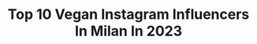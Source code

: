 ---
title: Top 10 Vegan Instagram Influencers In Milan In 2023
description: >-
  Find top vegan Instagram influencers in Milan in 2023. Most popular hashtags: #milano #vegan #summer #sea.
platform: Instagram
hits: 38
text_top: Identify the best Instagram accounts on inBeat.
text_bottom: Our platform has 38 Instagram influencers like this in Milan, Italy for you to work with.
profiles:
  - username: "elisa.donatini"
    fullname: >-
      Elisa Donatini 💎🧛🏻‍♀️🧚🏻‍♀️
    bio: >-
      Sometimes to stay alive you got to kill your mind. Family first❤️ #journalist #tvpresenter @sportitalia_official 🏎⚽️ #vegan 🌱 #womanpower #Depecher
    location: "Italy"
    followers: 25892
    engagement: 1032
    commentsToLikes: 0.029287
    id: ckaowb5j8858e0i78hir7j2k9
    verified: false
    hashtags: "#colors, #mare, #picoftheday, #estate"
  - username: "iamfitandsweet"
    fullname: >-
      Tasty Healthy Food 🍎🧁😋 Ricette veloci, sane e golose
    bio: >-
      🙋🏻‍♂️Michele Cipriano 🏋🏻‍♂️Mi alleno e mangio dolci 👨‍🍳Ricette dolci/salate velocissime 🍽Ristoranti/pasticcerie 🎓Trainee Lawyer Unicatt
    location: "Italy"
    followers: 97044
    engagement: 219
    commentsToLikes: 0.172016
    id: ck55oortr8stg0i11gvmuuavs
    verified: false
    hashtags: "#ricettefacili, #farro, #ricetteveloci, #vegan"
  - username: "robyzavo"
    fullname: >-
      𝑹𝒐𝒃𝒆𝒓𝒕𝒂 𝒁𝒂𝒗𝒐𝒊𝒂𝒏𝒏𝒊
    bio: >-
      🔬🌱 Biologa Ambientale 👗💄 Fashion & Beauty Addicted 👫 𝟤𝟣/𝟢𝟤/𝟤𝟢𝟣𝟪 ♥️
    location: "Italy"
    followers: 46643
    engagement: 174
    commentsToLikes: 0.288788
    id: ckaoxo0qxe2ep0i78yly3wyaf
    verified: false
    hashtags: "#suppliedby, #inspofashion, #beauty, #me"
  - username: "valentinaferrari.arg"
    fullname: >-
      Valentina Ferrari D'Agostini
    bio: >-
      be the energy you want to receive. ✨🌍♻️🌱 🇦🇷🇮🇹 Agency @dmanagementgroup MILANO, ITALIA📍
    location: "Italy"
    followers: 7959
    engagement: 637
    commentsToLikes: 0.081673
    id: ck9we5amjinpe0j78omv8dhyk
    verified: false
    hashtags: "#milano, #modeling, #dmanagementgroup, #vegan"
  - username: "elenadicioccio"
    fullname: >-
      E L E N A   D I  C I O C C I O
    bio: >-
      💛Actress🧡Singer❤️Writer💜Yoga lover💙 💚Free Female Emotional Intelligence 🖤CONTACT @tt_agencysrl @serena.quattrocchi
    location: "Italy"
    followers: 26122
    engagement: 261
    commentsToLikes: 0.042941
    id: ck0vxaa09xxt60i19sng8jyvw
    verified: false
    hashtags: "#positiveme, #unica, #positiva, #uniqueness"
  - username: "alice.mayne"
    fullname: >-
      Alice | PT & Wellness Coach
    bio: >-
      🇫🇷 🇬🇧 🏋️‍♀️Personal Trainer in #milano 🇮🇹 🤤@nu3_fr ALICE15 💃@fusion.workout trainer 🤸Mobility&Abs specialist 🚣‍♀️Ex Rower 🌻Kind heart 🤓Always learning
    location: "Italy"
    followers: 18718
    engagement: 216
    commentsToLikes: 0.024952
    id: ck6tp1lgthboo0j710fioqinn
    verified: false
    hashtags: "#fableticsfr, #teamnu3, #paris, #intelligentnutrition"
  - username: "mercivanity"
    fullname: >-
      Mercede
    bio: >-
      🚀Santiago’s mom 🌱Vegan 📍Una sarda in giro per il mondo 🍭Storie di una mamma felice 🍀Innamorata della vita e di te @lesacrelinee
    location: "Italy"
    followers: 16639
    engagement: 193
    commentsToLikes: 0.051030
    id: ck5zq8uaau5m30i14rppufbhc
    verified: false
    hashtags: "#santiago, #mumandson, #loveyou, #escifuoricrescidentro"
  - username: "ania.alexandrovna"
    fullname: >-
      Ania Alexandrovna
    bio: >-
      🌁 Based in Milan 👩 Book a shooting ➡ email 📮 ania.alexandrovna95@gmail.com 🌱 Vegan 👇 Subscribe for uncensored pictures
    location: "Italy"
    followers: 17802
    engagement: 467
    commentsToLikes: 0.031836
    id: ck0tzxzjerxlg0i19gvh8ee8h
    verified: false
    hashtags: "#braviragazziruit"
  - username: "elenasessa"
    fullname: >-
      엘레나 • FASHION • TRAVEL • INSPO
    bio: >-
      🍝 • More pasta, less drama 📚 • Graphic design in SantaGiuliaAcademy, Brescia 🎓 • Graphic designer from NABA, Milan 🎓 • Photo editor - @adobe certified
    location: "Italy"
    followers: 37709
    engagement: 161
    commentsToLikes: 0.019619
    id: ck8szj7u1onm60j78s0krfemc
    verified: false
    hashtags: "#shein, #sheinstyle, #eyeliner, #beauty"
  - username: "miss.mrj"
    fullname: >-
      miss.mrj
    bio: >-
      🇮🇹 Influencer📲digital creator🌎GlobeTrotter💉nurse👩‍🔬 💌 maria.mrj2@gmail.com 📍Matera-Milano-Torino ♻️💚Eco warrior 🧖🏻‍♀️wellness🛍️home&lifestyle🍰food
    location: "Italy"
    followers: 22121
    engagement: 151
    commentsToLikes: 0.139292
    id: ckap0fnqsq2fx0i78r73wi0iu
    verified: false
    hashtags: "#ambassador, #beautyroutine, #relax, #model"
---
